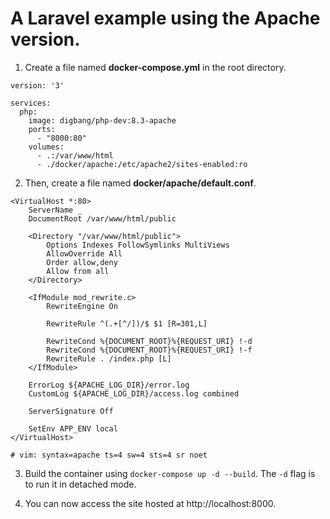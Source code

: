 # A Laravel example using the Apache version.

1. Create a file named **docker-compose.yml** in the root directory.
```
version: '3'

services:
  php:
    image: digbang/php-dev:8.3-apache
    ports:
      - "8000:80"
    volumes:
      - .:/var/www/html
      - ./docker/apache:/etc/apache2/sites-enabled:ro
```

2. Then, create a file named **docker/apache/default.conf**.
```
<VirtualHost *:80>
    ServerName _
    DocumentRoot /var/www/html/public

    <Directory "/var/www/html/public">
        Options Indexes FollowSymlinks MultiViews
        AllowOverride All
        Order allow,deny
        Allow from all
    </Directory>

    <IfModule mod_rewrite.c>
        RewriteEngine On

        RewriteRule ^(.+[^/])/$ $1 [R=301,L]

        RewriteCond %{DOCUMENT_ROOT}%{REQUEST_URI} !-d
        RewriteCond %{DOCUMENT_ROOT}%{REQUEST_URI} !-f
        RewriteRule . /index.php [L]
    </IfModule>

    ErrorLog ${APACHE_LOG_DIR}/error.log
    CustomLog ${APACHE_LOG_DIR}/access.log combined

    ServerSignature Off

    SetEnv APP_ENV local
</VirtualHost>

# vim: syntax=apache ts=4 sw=4 sts=4 sr noet
```

3. Build the container using `docker-compose up -d --build`. The `-d` flag is to run it in detached mode.

4. You can now access the site hosted at http://localhost:8000.